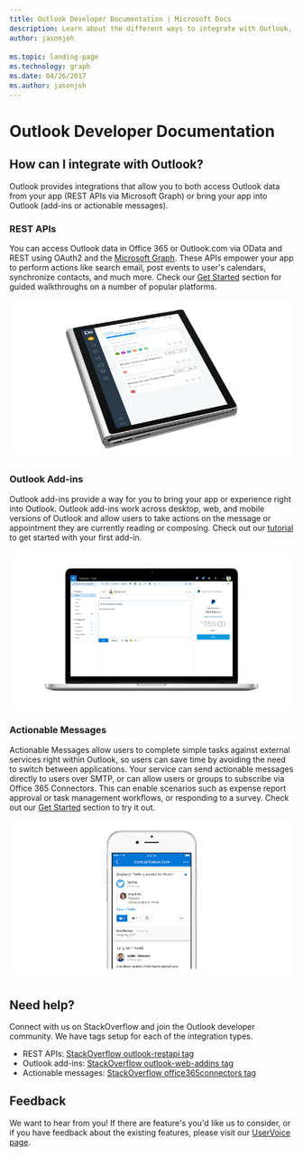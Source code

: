 ```yaml
---
title: Outlook Developer Documentation | Microsoft Docs
description: Learn about the different ways to integrate with Outlook, including REST, add-ins, and actionable messages.
author: jasonjoh

ms.topic: landing-page
ms.technology: graph
ms.date: 04/26/2017
ms.author: jasonjoh
---
```


# Outlook Developer Documentation

## How can I integrate with Outlook?

Outlook provides integrations that allow you to both access Outlook data from your app (REST APIs via Microsoft Graph) or bring your app into Outlook (add-ins or actionable messages).

### REST APIs

You can access Outlook data in Office 365 or Outlook.com via OData and REST using OAuth2 and the [Microsoft Graph](https://developer.microsoft.com/en-us/graph). These APIs empower your app to perform actions like search email, post events to user's calendars, synchronize contacts, and much more. Check our [Get Started](rest/get-started.md) section for guided walkthroughs on a number of popular platforms.

![The Do.com app loaded on a tablet](images/restapis.png)

### Outlook Add-ins

Outlook add-ins provide a way for you to bring your app or experience right into Outlook. Outlook add-ins work across desktop, web, and mobile versions of Outlook and allow users to take actions on the message or appointment they are currently reading or composing. Check out our [tutorial](add-ins/addin-tutorial.md) to get started with your first add-in.

![The PayPal add-in loaded on a laptop](images/addins.png)

### Actionable Messages

Actionable Messages allow users to complete simple tasks against external services right within Outlook, so users can save time by avoiding the need to switch between applications. Your service can send actionable messages directly to users over SMTP, or can allow users or groups to subscribe via Office 365 Connectors. This can enable scenarios such as expense report approval or task management workflows, or responding to a survey. Check out our [Get Started](actionable-messages/get-started.md) section to try it out.

![A Twitter actionable message displayed on a mobile device](images/connectors.png)

## Need help?

Connect with us on StackOverflow and join the Outlook developer community. We have tags setup for each of the integration types.

- REST APIs: [StackOverflow outlook-restapi tag](http://stackoverflow.com/questions/tagged/outlook-restapi)
- Outlook add-ins: [StackOverflow outlook-web-addins tag](http://stackoverflow.com/questions/tagged/outlook-web-addins)
- Actionable messages: [StackOverflow office365connectors tag](http://stackoverflow.com/questions/tagged/office365connectors)

## Feedback

We want to hear from you! If there are feature's you'd like us to consider, or if you have feedback about the existing features, please visit our [UserVoice page](https://officespdev.uservoice.com/).
